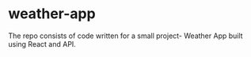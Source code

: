 # weather-app
The repo consists of code written for a small project- Weather App built using React and API.
